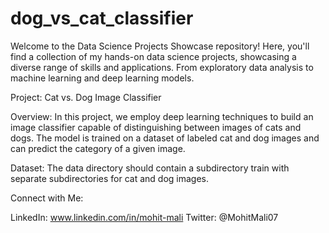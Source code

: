 # dog_vs_cat_classifier
Welcome to the Data Science Projects Showcase repository! Here, you'll find a collection of my hands-on data science projects, showcasing a diverse range of skills and applications. From exploratory data analysis to machine learning and deep learning models.


Project: Cat vs. Dog Image Classifier

Overview:
In this project, we employ deep learning techniques to build an image classifier capable of distinguishing between images of cats and dogs. The model is trained on a dataset of labeled cat and dog images and can predict the category of a given image.

Dataset:
The data directory should contain a subdirectory train with separate subdirectories for cat and dog images.


Connect with Me:

LinkedIn: www.linkedin.com/in/mohit-mali
Twitter: @MohitMali07
